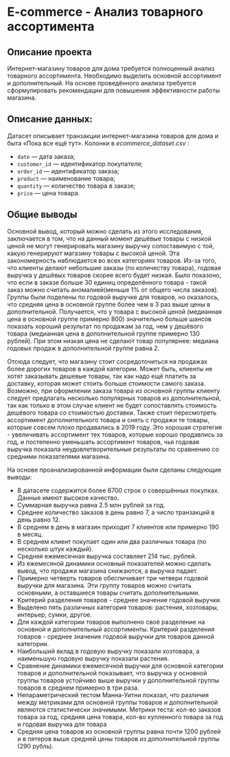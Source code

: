 # E-commerce - Анализ товарного ассортимента
 
## Описание проекта
Интернет-магазину товаров для дома требуется полноценный анализ товарного ассортимента. Необходимо выделить основной ассортимент и дополнительный. На основе проведённого анализа требуется сформулировать рекомендации для повышения эффективности работы магазина.
 
## Описание данных:
Датасет описывает транзакции интернет-магазина товаров для дома и быта «Пока все ещё тут».
Колонки в  *ecommerce_dataset.csv* :
- `date` — дата заказа;
- `customer_id` — идентификатор покупателя;
- `order_id` — идентификатор заказа;
- `product` — наименование товара;
- `quantity` — количество товара в заказе;
- `price` — цена товара.
 
 ## Общие выводы  
Основной вывод, который можно сделать из этого исследования, заключается в том, что на данный момент дешёвые товары с низкой ценой не могут генерировать магазину выручку сопоставимую с той, какую генерируют магазину товары с высокой ценой. Эта закономерность наблюдается во всех категориях товаров. Из-за того, что клиенты делают небольшие заказы (по количеству товара), годовая выручка у дешёвых товаров скорее всего будет низкая. Было показоно, что если в заказе больше 30 единиц определённого товара - такой заказ можно считать аномалией(меньше 1% от общего числа заказов). Группы были поделены по годовой выручке для товаров, но оказалось, что средняя цена в основной группе более чем в 3 раз выше цены в дополнительной. Получается, что у товара с высокой ценой (медианная цена в основной группе примерно 800) значительно больше шансов показать хороший результат по продажам за год, чем у дешёвого товара (медианная цена в дополнительной группе примерно 130 рублей). При этом низкая цена не сделают товар популярнее: медиана годовых продаж в дополнительной группе равна 2.

Отсюда следует, что магазину стоит сосредоточиться на продажах более дорогих товаров в каждой категории. Может быть, клиенты не хотят заказывать дешевые товары, так как надо ещё платить за доставку, которая может стоить больше стоимости самого заказа. Возможно, при оформлении заказа товара из основной группы клиенту следует предлагать несколько популярных товаров из дополнительной, так как только в этом случае клиент не будет сопоставлять стоимость дешёвого товара со стоимостью доставки. Также стоит пересмотреть ассортимент дополнительного товара и снять с продажи те товары, которые совсем плохо продавались в 2019 году. Это хорошая стратегия - увеличивать ассортимент тех товаров, которые хорошо продавлись за год, и постепенно уменьшать ассортимент товаров, чья годовая выручка показала неудовлетворительные результаты по сравнению со средними показателями магазина.

На основе проанализированной информации были сделаны следующие выводы:
 - В датасете содержится более 6700 строк о совершённых покупках. Данные имеют высокое качество.
 - Суммарная выручка равна 2.5 млн рублей за год.
 - Среднее количество заказов в день равно 7, а число транзакций в день равно 12.
 - В среднем в день в магазин приходит 7 клиентов или примерно 190 в месяц.
 - В среднем клиент покупает один или два различных товара (по несколько штук каждый). 
 - Средняя ежемесячная выручка составляет 214 тыс. рублей. 
 - Из ежемесяной динамики основный показателей можно сделать вывод, что продажи магазина снижаются, а выручка падает.
 - Примерно четверть товаров обеспичивает три четвери годовой выручки для магазина. Эти группу товаров можно считать основными, а оставшиеся товары считать дополнительными. 
 - Критерий разделения товаров - среднее значение годовой выручки.
 - Выделено пять различных категория товаров: растения, хозтовары, интерьер, сумки, другое.
 - Для каждой категории товаров выполнено своё разделение на основной и дополнительный ассортименты. Критерий разделения товаров - среднее значение годовой выручки для товаров данной категории.
 - Наибольший вклад в годовую выручку показали хозтовара, а наименьшую годовую выручку показали растения.
 - Сравнение динамики ежемесячной выручки для основной категории товаров и дополнительной показывает, что выручка у основной группы товаров устойчиво выше выручки у дополнительной группы товаров в среднем примерно в три раза.
 - Непараметрический тестом Манна-Уитни показал, что различия между метриками для основной группы товаров и дополнительной являются статистически значимыми. Метрики теста: кол-во заказов товара за год, средняя цена товара, кол-во купленного товара за год и годовая выручка для товара
 - Средняя цена товаров из основной группы равна почти 1200 рублей и в пятеров выше средней цены товаров из дополнительной группы (290 рубль).
